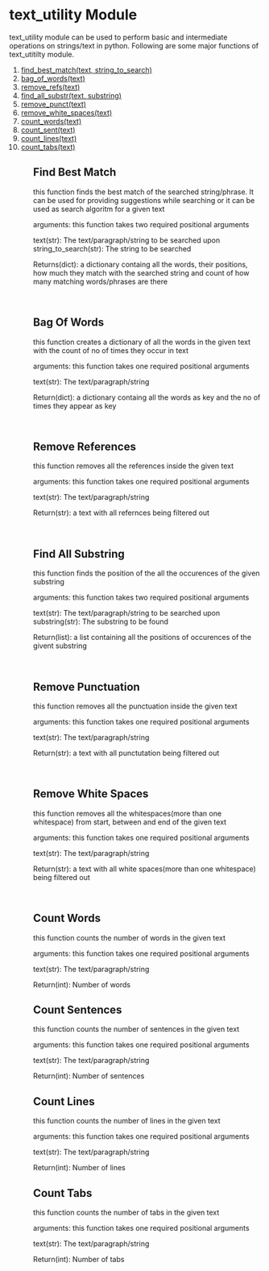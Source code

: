 # text_utility Module 
<p>text_utility module can be used to perform basic and intermediate operations on strings/text in python. Following are some major functions of text_utitilty module.</p>
<ol>
    <li><a href="#find_best_match">find_best_match(text, string_to_search)</a></li>
    <li><a href="#bag_of_words">bag_of_words(text)</a></li>
    <li><a href="#remove_refs">remove_refs(text)</a></li>
    <li><a href="#find_all_substr">find_all_substr(text, substring)</a></li>
    <li><a href="#remove_punct">remove_punct(text)</a></li>
    <li><a href="#remove_white_spaces">remove_white_spaces(text)</a></li>
    <li><a href="#count_words">count_words(text)</a></li>
    <li><a href="#count_sent">count_sent(text)</a></li>
    <li><a href="#count_lines">count_lines(text)</a></li>
    <li><a href="#count_tabs">count_tabs(text)</a></li>
<ol>

<a id="find_best_match"></a>

## Find Best Match
<p>this function finds the best match of the searched string/phrase. It can be used for providing suggestions while searching or it can be used as search algoritm for a given text</p>
<p>arguments: this function takes two required positional arguments</p>
<div>text(str): The text/paragraph/string to be searched upon</div>
<div>string_to_search(str): The string to be searched</div>
<p>Returns(dict): a dictionary containg all the words, their positions, how much they match with the searched string and count of how many matching words/phrases are there</p><br>

<a id="bag_of_words"></a>

## Bag Of Words
<p>this function creates a dictionary of all the words in the given text with the count of no of times they occur in text</p>
<p>arguments: this function takes one required positional arguments</p>
<div>text(str): The text/paragraph/string </div>
<p>Return(dict): a dictionary containg all the words as key and the no of times they appear as key</p><br>

<a id="remove_refs"></a>

## Remove References
<p>this function removes all the references inside the given text</p>
<p>arguments: this function takes one required positional arguments</p>
<div>text(str): The text/paragraph/string</div>
<p>Return(str): a text with all refernces being filtered out</p><br>

<a id="find_all_substr"></a>

## Find All Substring
<p>this function finds the position of the all the occurences of the given substring</p>
<p>arguments: this function takes two required positional arguments</p>
<div>text(str): The text/paragraph/string to be searched upon</div>
<div>substring(str): The substring to be found</div>
<p>Return(list): a list containing all the positions of occurences of the givent substring</p><br>

<a id="remove_punct"></a>

## Remove Punctuation
<p>this function removes all the punctuation inside the given text</p>
<p>arguments: this function takes one required positional arguments</p>
<div>text(str): The text/paragraph/string</div>
<p>Return(str): a text with all punctutation being filtered out</p><br>

<a id="remove_white_spaces"></a>

## Remove White Spaces
<p>this function removes all the whitespaces(more than one whitespace) from start, between and end of the given text</p>
<p>arguments: this function takes one required positional arguments</p>
<div>text(str): The text/paragraph/string</div>
<p>Return(str): a text with all white spaces(more than one whitespace) being filtered out</p><br>

<a id="count_words"></a>

## Count Words
<p>this function counts the number of words in the given text</p>
<p>arguments: this function takes one required positional arguments</p>
<div>text(str): The text/paragraph/string</div>
<p>Return(int): Number of words</p>

<a id="count_sent"></a>

## Count Sentences
<p>this function counts the number of sentences in the given text</p>
<p>arguments: this function takes one required positional arguments</p>
<div>text(str): The text/paragraph/string</div>
<p>Return(int): Number of sentences</p>

<a id="count_lines"></a>

## Count Lines
<p>this function counts the number of lines in the given text</p>
<p>arguments: this function takes one required positional arguments</p>
<div>text(str): The text/paragraph/string</div>
<p>Return(int): Number of lines</p>

<a id="count_tabs"></a>

## Count Tabs
<p>this function counts the number of tabs in the given text</p>
<p>arguments: this function takes one required positional arguments</p>
<div>text(str): The text/paragraph/string</div>
<p>Return(int): Number of tabs</p>
